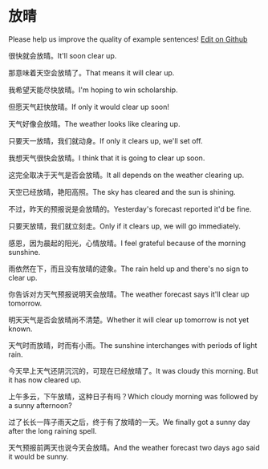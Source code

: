 # 放晴

Please help us improve the quality of example sentences! [Edit on Github](https://github.com/jiyushe/jiyu-example-sentence-source/blob/main/chinese/fangqing.md)

<p><span class="chinese">很快就会放晴。</span><span class="english">It'll soon clear up.</span></p>

<p><span class="chinese">那意味着天空会放晴了。</span><span class="english">That means it will clear up.</span></p>

<p><span class="chinese">我希望天能尽快放晴。</span><span class="english">I'm hoping to win scholarship.</span></p>

<p><span class="chinese">但愿天气赶快放晴。</span><span class="english">If only it would clear up soon!</span></p>

<p><span class="chinese">天气好像会放晴。</span><span class="english">The weather looks like clearing up.</span></p>

<p><span class="chinese">只要天一放晴，我们就动身。</span><span class="english">If only it clears up, we'll set off.</span></p>

<p><span class="chinese">我想天气很快会放晴。</span><span class="english">I think that it is going to clear up soon.</span></p>

<p><span class="chinese">这完全取决于天气是否会放晴。</span><span class="english">It all depends on the weather clearing up.</span></p>

<p><span class="chinese">天空已经放晴，艳阳高照。</span><span class="english">The sky has cleared and the sun is shining.</span></p>

<p><span class="chinese">不过，昨天的预报说是会放晴的。</span><span class="english">Yesterday's forecast reported it'd be fine.</span></p>

<p><span class="chinese">只要天放晴，我们就立刻走。</span><span class="english">Only if it clears up, we will go immediately.</span></p>

<p><span class="chinese">感恩，因为晨起的阳光，心情放晴。</span><span class="english">I feel grateful because of the morning sunshine.</span></p>

<p><span class="chinese">雨依然在下，而且没有放晴的迹象。</span><span class="english">The rain held up and there's no sign to clear up.</span></p>

<p><span class="chinese">你告诉对方天气预报说明天会放晴。</span><span class="english">The weather forecast says it'll clear up tomorrow.</span></p>

<p><span class="chinese">明天天气是否会放晴尚不清楚。</span><span class="english">Whether it will clear up tomorrow is not yet known.</span></p>

<p><span class="chinese">天气时而放晴，时而有小雨。</span><span class="english">The sunshine interchanges with periods of light rain.</span></p>

<p><span class="chinese">今天早上天气还阴沉沉的，可现在已经放晴了。</span><span class="english">It was cloudy this morning. But it has now cleared up.</span></p>

<p><span class="chinese">上午多云，下午放晴，这种日子有吗？</span><span class="english">Which cloudy morning was followed by a sunny afternoon?</span></p>

<p><span class="chinese">过了长长一阵子雨天之后，终于有了放晴的一天。</span><span class="english">We finally got a sunny day after the long raining spell.</span></p>

<p><span class="chinese">天气预报前两天也说今天会放晴。</span><span class="english">And the weather forecast two days ago said it would be sunny.</span></p>

